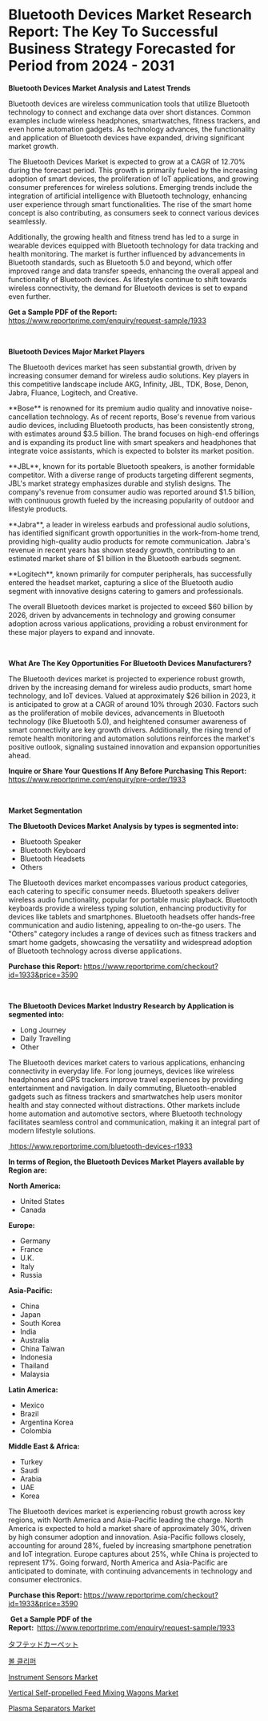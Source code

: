 <p><h1>Bluetooth Devices Market Research Report: The Key To Successful Business Strategy Forecasted for Period from 2024 - 2031</h1></p><p><strong>Bluetooth Devices Market Analysis and Latest Trends</strong></p>
<p><p>Bluetooth devices are wireless communication tools that utilize Bluetooth technology to connect and exchange data over short distances. Common examples include wireless headphones, smartwatches, fitness trackers, and even home automation gadgets. As technology advances, the functionality and application of Bluetooth devices have expanded, driving significant market growth.</p><p>The Bluetooth Devices Market is expected to grow at a CAGR of 12.70% during the forecast period. This growth is primarily fueled by the increasing adoption of smart devices, the proliferation of IoT applications, and growing consumer preferences for wireless solutions. Emerging trends include the integration of artificial intelligence with Bluetooth technology, enhancing user experience through smart functionalities. The rise of the smart home concept is also contributing, as consumers seek to connect various devices seamlessly.</p><p>Additionally, the growing health and fitness trend has led to a surge in wearable devices equipped with Bluetooth technology for data tracking and health monitoring. The market is further influenced by advancements in Bluetooth standards, such as Bluetooth 5.0 and beyond, which offer improved range and data transfer speeds, enhancing the overall appeal and functionality of Bluetooth devices. As lifestyles continue to shift towards wireless connectivity, the demand for Bluetooth devices is set to expand even further.</p></p>
<p><strong>Get a Sample PDF of the Report:&nbsp;</strong> <a href="https://www.reportprime.com/enquiry/request-sample/1933">https://www.reportprime.com/enquiry/request-sample/1933</a></p>
<p>&nbsp;</p>
<p><strong>Bluetooth Devices Major Market Players</strong></p>
<p><p>The Bluetooth devices market has seen substantial growth, driven by increasing consumer demand for wireless audio solutions. Key players in this competitive landscape include AKG, Infinity, JBL, TDK, Bose, Denon, Jabra, Fluance, Logitech, and Creative.</p><p>**Bose** is renowned for its premium audio quality and innovative noise-cancellation technology. As of recent reports, Bose's revenue from various audio devices, including Bluetooth products, has been consistently strong, with estimates around $3.5 billion. The brand focuses on high-end offerings and is expanding its product line with smart speakers and headphones that integrate voice assistants, which is expected to bolster its market position.</p><p>**JBL**, known for its portable Bluetooth speakers, is another formidable competitor. With a diverse range of products targeting different segments, JBL's market strategy emphasizes durable and stylish designs. The company's revenue from consumer audio was reported around $1.5 billion, with continuous growth fueled by the increasing popularity of outdoor and lifestyle products.</p><p>**Jabra**, a leader in wireless earbuds and professional audio solutions, has identified significant growth opportunities in the work-from-home trend, providing high-quality audio products for remote communication. Jabra's revenue in recent years has shown steady growth, contributing to an estimated market share of $1 billion in the Bluetooth earbuds segment.</p><p>**Logitech**, known primarily for computer peripherals, has successfully entered the headset market, capturing a slice of the Bluetooth audio segment with innovative designs catering to gamers and professionals.</p><p>The overall Bluetooth devices market is projected to exceed $60 billion by 2026, driven by advancements in technology and growing consumer adoption across various applications, providing a robust environment for these major players to expand and innovate.</p></p>
<p>&nbsp;</p>
<p><strong>What Are The Key Opportunities For Bluetooth Devices Manufacturers?</strong></p>
<p><p>The Bluetooth devices market is projected to experience robust growth, driven by the increasing demand for wireless audio products, smart home technology, and IoT devices. Valued at approximately $26 billion in 2023, it is anticipated to grow at a CAGR of around 10% through 2030. Factors such as the proliferation of mobile devices, advancements in Bluetooth technology (like Bluetooth 5.0), and heightened consumer awareness of smart connectivity are key growth drivers. Additionally, the rising trend of remote health monitoring and automation solutions reinforces the market's positive outlook, signaling sustained innovation and expansion opportunities ahead.</p></p>
<p><strong>Inquire or Share Your Questions If Any Before Purchasing This Report:</strong> <a href="https://www.reportprime.com/enquiry/pre-order/1933">https://www.reportprime.com/enquiry/pre-order/1933</a></p>
<p>&nbsp;</p>
<p><strong>Market Segmentation</strong></p>
<p><strong>The Bluetooth Devices Market Analysis by types is segmented into:</strong></p>
<p><ul><li>Bluetooth Speaker</li><li>Bluetooth Keyboard</li><li>Bluetooth Headsets</li><li>Others</li></ul></p>
<p><p>The Bluetooth devices market encompasses various product categories, each catering to specific consumer needs. Bluetooth speakers deliver wireless audio functionality, popular for portable music playback. Bluetooth keyboards provide a wireless typing solution, enhancing productivity for devices like tablets and smartphones. Bluetooth headsets offer hands-free communication and audio listening, appealing to on-the-go users. The "Others" category includes a range of devices such as fitness trackers and smart home gadgets, showcasing the versatility and widespread adoption of Bluetooth technology across diverse applications.</p></p>
<p><strong>Purchase this Report:&nbsp;</strong><a href="https://www.reportprime.com/checkout?id=1933&price=3590">https://www.reportprime.com/checkout?id=1933&price=3590</a></p>
<p>&nbsp;</p>
<p><strong>The Bluetooth Devices Market Industry Research by Application is segmented into:</strong></p>
<p><ul><li>Long Journey</li><li>Daily Travelling</li><li>Other</li></ul></p>
<p><p>The Bluetooth devices market caters to various applications, enhancing connectivity in everyday life. For long journeys, devices like wireless headphones and GPS trackers improve travel experiences by providing entertainment and navigation. In daily commuting, Bluetooth-enabled gadgets such as fitness trackers and smartwatches help users monitor health and stay connected without distractions. Other markets include home automation and automotive sectors, where Bluetooth technology facilitates seamless control and communication, making it an integral part of modern lifestyle solutions.</p></p>
<p><a href="https://www.reportprime.com/bluetooth-devices-r1933">&nbsp;https://www.reportprime.com/bluetooth-devices-r1933</a></p>
<p><strong>In terms of Region, the Bluetooth Devices Market Players available by Region are:</strong></p>
<p>
    <p> <strong> North America: </strong>
        <ul>
            <li>United States</li>
            <li>Canada</li>
        </ul>
        </p> 
    <p> <strong> Europe: </strong>
        <ul>
            <li>Germany</li>
            <li>France</li>
            <li>U.K.</li>
            <li>Italy</li>
            <li>Russia</li>
        </ul>
        </p> 
    <p> <strong> Asia-Pacific: </strong>
        <ul>
            <li>China</li>
            <li>Japan</li>
            <li>South Korea</li>
            <li>India</li>
            <li>Australia</li>
            <li>China Taiwan</li>
            <li>Indonesia</li>
            <li>Thailand</li>
            <li>Malaysia</li>
        </ul>
        </p> 
    <p> <strong> Latin America: </strong>
        <ul>
            <li>Mexico</li>
            <li>Brazil</li>
            <li>Argentina Korea</li>
            <li>Colombia</li>
        </ul>
        </p> 
    <p> <strong> Middle East & Africa: </strong>
        <ul>
            <li>Turkey</li>
            <li>Saudi</li>
            <li>Arabia</li>
            <li>UAE</li>
            <li>Korea</li>
        </ul>
    </p>
    </p>
<p><p>The Bluetooth devices market is experiencing robust growth across key regions, with North America and Asia-Pacific leading the charge. North America is expected to hold a market share of approximately 30%, driven by high consumer adoption and innovation. Asia-Pacific follows closely, accounting for around 28%, fueled by increasing smartphone penetration and IoT integration. Europe captures about 25%, while China is projected to represent 17%. Going forward, North America and Asia-Pacific are anticipated to dominate, with continuing advancements in technology and consumer electronics.</p></p>
<p><strong>Purchase this Report: </strong><a href="https://www.reportprime.com/checkout?id=1933&price=3590">https://www.reportprime.com/checkout?id=1933&price=3590</a></p>
<p>&nbsp;<strong>Get a Sample PDF of the Report:&nbsp;&nbsp;</strong><a href="https://www.reportprime.com/enquiry/request-sample/1933">https://www.reportprime.com/enquiry/request-sample/1933</a></p>
<p><strong></strong></p>
<p><p><a href="https://medium.com/@mayeuwjvassey/%E3%82%B0%E3%83%AD%E3%83%BC%E3%83%90%E3%83%AB%E3%82%BF%E3%83%95%E3%83%86%E3%83%83%E3%83%89%E3%82%AB%E3%83%BC%E3%83%9A%E3%83%83%E3%83%88%E5%B8%82%E5%A0%B4-%E3%82%A2%E3%83%97%E3%83%AA%E3%82%B1%E3%83%BC%E3%82%B7%E3%83%A7%E3%83%B3-%E6%9C%80%E7%B5%82%E7%94%A8%E9%80%94%E7%94%A3%E6%A5%AD-%E3%82%BF%E3%82%A4%E3%83%97-%E8%A8%AD%E5%82%99-%E5%9C%B0%E5%9F%9F%E3%81%AB%E7%84%A6%E7%82%B9%E3%82%92%E5%BD%93%E3%81%A6%E3%81%9F%E5%88%86%E6%9E%90%E3%81%A8%E4%BA%88%E6%B8%AC-2024%E5%B9%B4-2031%E5%B9%B4-ba4319ce2a4b">タフテッドカーペット</a></p><p><a href="https://medium.com/@wallacecumfgmings567556/%EB%B3%BC-%ED%81%B4%EB%A6%AC%ED%8D%BC-%EC%8B%9C%EC%9E%A5-%EC%82%B0%EC%97%85-%EA%B2%BD%EA%B4%80-%EC%84%B1%EC%9E%A5-%EA%B2%BD%EB%A1%9C-%EB%B0%8F-%EA%B8%80%EB%A1%9C%EB%B2%8C-%EC%8B%9C%EC%9E%A5-4cb7c85a234b">볼 클리퍼</a></p><p><a href="https://github.com/mharielmesa/Market-Research-Report-List-4/blob/main/instrument-sensors-market.md">Instrument Sensors Market</a></p><p><a href="https://issuu.com/reportprime-2/docs/vertical-self-propelled-feed-mixing_bed2d7c90ec36c">Vertical Self-propelled Feed Mixing Wagons Market</a></p><p><a href="https://issuu.com/reportprime-2/docs/plasma-separators-market-size-2030._ea5aaf840943cc">Plasma Separators Market</a></p></p>
